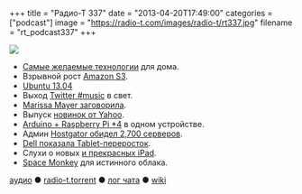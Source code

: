 +++
title = "Радио-Т 337"
date = "2013-04-20T17:49:00"
categories = ["podcast"]
image = "https://radio-t.com/images/radio-t/rt337.jpg"
filename = "rt_podcast337"
+++

![](https://radio-t.com/images/radio-t/rt337.jpg)

* [Самые желаемые технологии](http://www.mpa-2007.org/top-5-items-most-wanted-in-computer-technology-at-home/) для дома.
* Взрывной рост [Amazon S3](http://gigaom.com/2013/04/18/amazon-s3-goes-exponential-now-stores-2-trillion-objects/).
* [Ubuntu 13.04](http://www.omgubuntu.co.uk/2013/04/new-ubuntu-13-04-features)
* Выход [Twitter #music](http://arstechnica.com/apple/2013/04/hands-on-twitter-music-is-all-about-discovery-not-listening/) в свет.
* [Marissa Mayer заговорила](http://tech.fortune.cnn.com/2013/04/19/marissa-mayer-telecommuting/).
* Выпуск [новинок от Yahoo](http://www.theverge.com/2013/4/18/4236734/in-phase-two-of-rebuilding-effort-yahoo-releases-new-apps-for-weather).
* [Arduino + Raspberry Pi *4](http://arstechnica.com/information-technology/2013/04/power-of-arduino-and-raspberry-pi-combined-in-99-androidlinux-pc/) в одном устройстве.
* Админ [Hostgator обидел 2,700 серверов](http://arstechnica.com/security/2013/04/former-employee-arrested-charged-with-rooting-2700-hostgator-servers/).
* [Dell показала Tablet-переросток](http://smallbiztrends.com/2013/04/dell-xps-18-desktop-tablet.html).
* Слухи о новых [и прекрасных iPad](http://www.macrumors.com/2013/04/18/ipad-5-estimated-to-be-15-thinner-25-lighter-than-current-ipad/).
* [Space Monkey](http://www.kickstarter.com/projects/clintgc/space-monkey-taking-the-cloud-out-of-the-datacente) для истинного облака.

[аудио](http://cdn.radio-t.com/rt_podcast337.mp3) ● [radio-t.torrent](http://www.radio-t.com/torrents/rt_podcast337.mp3.torrent) ● [лог чата](http://chat.radio-t.com/logs/radio-t-337.html) ● [wiki](http://wiki.radio-t.com/%D0%92%D1%8B%D0%BF%D1%83%D1%81%D0%BA_337)<audio src="http://cdn.radio-t.com/rt_podcast337.mp3" preload="none"></audio>